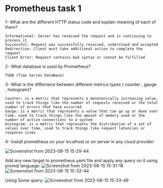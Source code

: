 # Prometheus task 1

1- What are the different HTTP status code and explain meaning of each of them?

    Informational: Server has received the request and is continuing to process it
    Successful: Request was successfully received, understood and accepted
    Redirection: Client must take additional action to complete the request
    Client Error: Request contains bad syntax or cannot be fulfilled

2- What database is used by Prometheus?

    TSDB (Time Series DataBase)

3- What is the differnece between different metrics types ( counter , gauge , histogram)?

    Counter: is a metric that represents a monotonically increasing value, used to track things like the number of requests received or the total number of errors that have occurred
    Gauge: is a metric that represents a value that can go up or down over time, used to track things like the amount of memory used or the number of active connections to a system
    Histogram: is a metric that represents the distribution of a set of values over time, used to track things like request latencies or response sizes

4- Install prometheus on your localhost or on server in any cloud provider:
    
  ![Screenshot from 2023-08-15 15-29-44](https://github.com/maelghamrawy/Prometheus/assets/28117071/fdaa8042-9795-4273-b9c5-11570b1efa73)

  Add any new target to prometheus.yaml file and apply any query on it using promql language:
  ![Screenshot from 2023-08-15 15-31-18](https://github.com/maelghamrawy/Prometheus/assets/28117071/555675c5-a49b-4374-916d-b6c653544e78)
  ![Screenshot from 2023-08-15 15-32-44](https://github.com/maelghamrawy/Prometheus/assets/28117071/d902a308-4bdd-4c5d-a500-80c356c97c4d)

Using Some query:
  ![Screenshot from 2023-08-15 15-33-49](https://github.com/maelghamrawy/Prometheus/assets/28117071/c1e9733f-6728-4b1e-8832-b34df065f24d)
